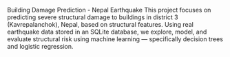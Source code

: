 Building Damage Prediction - Nepal Earthquake
This project focuses on predicting severe structural damage to buildings in district 3 (Kavrepalanchok), Nepal, based on structural features. Using real earthquake data stored in an SQLite database, we explore, model, and evaluate structural risk using machine learning — specifically decision trees and logistic regression.

